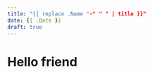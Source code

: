 ```yaml
---
title: "{{ replace .Name "-" " " | title }}"
date: {{ .Date }}
draft: true
---
```


# Hello friend

